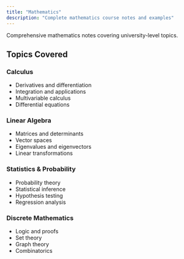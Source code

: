 ```yaml
---
title: "Mathematics"
description: "Complete mathematics course notes and examples"
---
```


Comprehensive mathematics notes covering university-level topics.

## Topics Covered

### Calculus
- Derivatives and differentiation
- Integration and applications
- Multivariable calculus
- Differential equations

### Linear Algebra
- Matrices and determinants
- Vector spaces
- Eigenvalues and eigenvectors
- Linear transformations

### Statistics & Probability
- Probability theory
- Statistical inference
- Hypothesis testing
- Regression analysis

### Discrete Mathematics
- Logic and proofs
- Set theory
- Graph theory
- Combinatorics